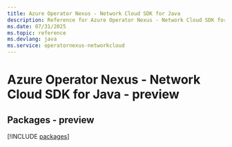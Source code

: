 ```yaml
---
title: Azure Operator Nexus - Network Cloud SDK for Java
description: Reference for Azure Operator Nexus - Network Cloud SDK for Java
ms.date: 07/31/2025
ms.topic: reference
ms.devlang: java
ms.service: operatornexus-networkcloud
---
```

# Azure Operator Nexus - Network Cloud SDK for Java - preview
## Packages - preview
[!INCLUDE [packages](operator-nexus---network-cloud-index.md)]